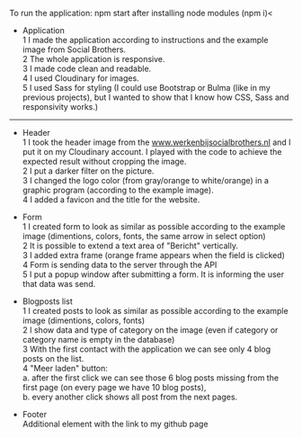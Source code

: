 To run the application: npm start after installing node modules (npm i)<

- Application<br>
    1 I made the application according to instructions and the example image from Social Brothers.<br>
    2 The whole application is responsive.<br>
    3 I made code clean and readable.<br>
    4 I used Cloudinary for images.<br>
    5 I used Sass for styling (I could use Bootstrap or Bulma (like in my previous projects), but I wanted to show that I know how CSS, Sass and responsivity works.)<br>
    
<hr>

- Header<br>
    1 I took the header image from the www.werkenbijsocialbrothers.nl and I put it on my Cloudinary account. I played with the code to achieve the expected result without cropping the image.<br>
    2 I put a darker filter on the picture.<br>
    3 I changed the logo color (from gray/orange to white/orange) in a graphic program (according to the example image).<br>
    4 I added a favicon and the title for the website.<br>
    
- Form<br>
    1 I created form to look as similar as possible according to the example image (dimentions, colors, fonts, the same arrow in select option)<br>
    2 It is possible to extend a text area of "Bericht" vertically.<br>
    3 I added extra frame (orange frame appears when the field is clicked)<br>
    4 Form is sending data to the server through the API<br>
    5 I put a popup window after submitting a form. It is informing the user that data was send.<br>
- Blogposts list<br>
    1 I created posts to look as similar as possible according to the example image (dimentions, colors, fonts)<br>
    2 I show data and type of category on the image (even if category or category name is empty in the database)<br>
    3 With the first contact with the application we can see only 4 blog posts on the list.<br>
    4 "Meer laden" button:<br>
        a. after the first click we can see those 6 blog posts missing from the first page (on every page we have 10 blog posts),<br>
        b. every another click shows all post from the next pages. <br>
- Footer<br>
    Additional element with the link to my github page<br>



